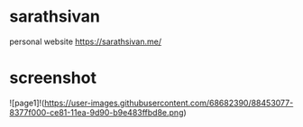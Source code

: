 # sarathsivan
personal website 
https://sarathsivan.me/
# screenshot
![page1]!(https://user-images.githubusercontent.com/68682390/88453077-8377f000-ce81-11ea-9d90-b9e483ffbd8e.png)
